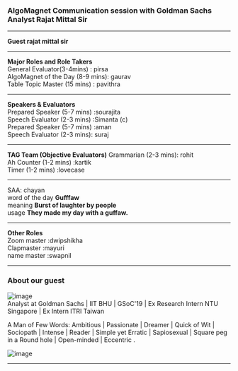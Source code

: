 ### AlgoMagnet Communication session with Goldman Sachs Analyst Rajat Mittal Sir ###                            
--------------------------------------------------------------------------------------------------------------------------------------------------------  
**Guest                	rajat mittal sir**                                                                                                                            
 
--------------------------------------------------------------------------------------------------------------------------------------------------------
**Major Roles and Role Takers**                                                                                              	
	General Evaluator(3-4mins) :	pirsa                                                                                        
	AlgoMagnet of the Day (8-9 mins):	gaurav                                                                                        
	Table Topic Master (15 mins)	: pavithra        
  
--------------------------------------------------------------------------------------------------------------------------------------------------------
**Speakers & Evaluators**                                                                                 	
	Prepared Speaker (5-7 mins)	:sourajita                                     
	Speech Evaluator (2-3 mins)	:Simanta (c)                                                  
	Prepared Speaker (5-7 mins)	:aman                                                       
	Speech Evaluator (2-3 mins):	suraj                                                                      
  
--------------------------------------------------------------------------------------------------------------------------------------------------------
**TAG Team (Objective Evaluators)**	
	Grammarian (2-3 mins):	rohit                                                      
	Ah Counter (1-2 mins)	:kartik                                                                 
	Timer (1-2 mins)	:lovecase   
  
--------------------------------------------------------------------------------------------------------------------------------------------------------
SAA:	chayan                                   
word of the day	**Gufffaw**                                                      
meaning	**Burst of laughter by people**                                                                 
usage	**They made my day with a guffaw.**                                                   
  
  --------------------------------------------------------------------------------------------------------------------------------------------------------
**Other Roles**                                       	
Zoom master	:dwipshikha                                                          
	Clapmaster	:mayuri                                                    
	name master	:swapnil                                                                         

-------------------------------------------------------------------------------------------------------------------------------------------------------
### About our guest  ###                     

 
![image](https://user-images.githubusercontent.com/85113970/133979113-2f81f65e-f635-4f9e-b2af-55721562900a.png)                              
Analyst at Goldman Sachs | IIT BHU | GSoC'19 | Ex Research Intern NTU Singapore | Ex Intern ITRI Taiwan                   

A Man of Few Words:
Ambitious | Passionate | Dreamer | Quick of Wit | Sociopath | Intense | Reader | Simple yet Erratic | Sapiosexual 
| Square peg in a Round hole | Open-minded | Eccentric  .                     




![image](https://user-images.githubusercontent.com/85113970/133975816-12a6d817-6bf4-43bf-8403-142a91a0eeda.png)


---------------------------------------------------------------------------------------------------------------------------------------------------------      

